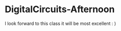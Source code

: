 DigitalCircuits-Afternoon
=========================

I look forward to this class it will be most excellent :  )

